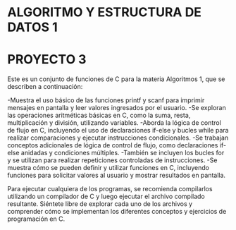 # ALGORITMO Y ESTRUCTURA DE DATOS 1

# PROYECTO 3

Este es un conjunto de funciones de C para la materia Algoritmos 1, que se describen a continuación:

-Muestra el uso básico de las funciones printf y scanf para imprimir mensajes en pantalla y leer valores ingresados por el usuario.
-Se exploran las operaciones aritméticas básicas en C, como la suma, resta, multiplicación y división, utilizando variables.
-Aborda la lógica de control de flujo en C, incluyendo el uso de declaraciones if-else y bucles while para realizar comparaciones y ejecutar instrucciones condicionales.
-Se trabajan conceptos adicionales de lógica de control de flujo, como declaraciones if-else anidadas y condiciones múltiples.
-También se incluyen los bucles for y se utilizan para realizar repeticiones controladas de instrucciones.
-Se muestra cómo se pueden definir y utilizar funciones en C, incluyendo funciones para solicitar valores al usuario y mostrar resultados en pantalla.

Para ejecutar cualquiera de los programas, se recomienda compilarlos utilizando un compilador de C y luego ejecutar el archivo compilado resultante.
Siéntete libre de explorar cada uno de los archivos y comprender cómo se implementan los diferentes conceptos y ejercicios de programación en C.
